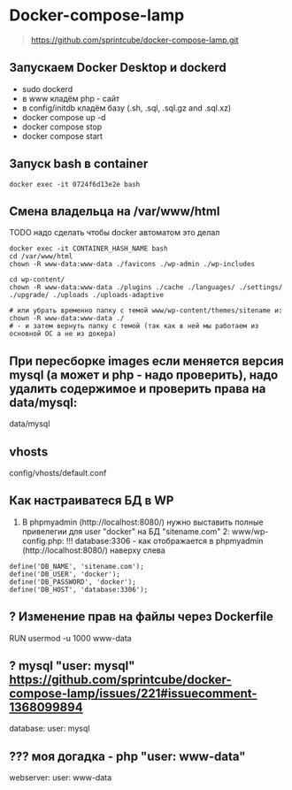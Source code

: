 # Docker-compose-lamp
> https://github.com/sprintcube/docker-compose-lamp.git



## Запускаем Docker Desktop и dockerd
* sudo dockerd
* в www кладём php - сайт
* в config/initdb кладём базу (.sh, .sql, .sql.gz and .sql.xz)
* docker compose up -d
* docker compose stop
* docker compose start



## Запуск bash в container
`docker exec -it 0724f6d13e2e bash`



## Смена владельца на /var/www/html
TODO надо сделать чтобы docker автоматом это делал
```
docker exec -it CONTAINER_HASH_NAME bash
cd /var/www/html
chown -R www-data:www-data ./favicons ./wp-admin ./wp-includes

cd wp-content/
chown -R www-data:www-data ./plugins ./cache ./languages/ ./settings/ ./upgrade/ ./uploads ./uploads-adaptive

# или убрать временно папку с темой www/wp-content/themes/sitename и:
chown -R www-data:www-data ./
# - и затем вернуть папку с темой (так как в ней мы работаем из основной ОС а не из докера)
```



## При пересборке images если меняется версия mysql (а может и php - надо проверить), надо удалить содержимое и проверить права на data/mysql:
data/mysql



## vhosts 
config/vhosts/default.conf



## Как настраиватеся БД в WP
1. В phpmyadmin (http://localhost:8080/) нужно выставить полные привелегии для user "docker" на БД "sitename.com"
2: www/wp-config.php:
   !!! database:3306 - как отображается в phpmyadmin (http://localhost:8080/) наверху слева
```
define('DB_NAME', 'sitename.com');
define('DB_USER', 'docker');
define('DB_PASSWORD', 'docker');
define('DB_HOST', 'database:3306');
```



## ? Изменение прав на файлы через Dockerfile
RUN usermod -u 1000 www-data



## ? mysql "user: mysql" https://github.com/sprintcube/docker-compose-lamp/issues/221#issuecomment-1368099894
database:
  user: mysql



## ??? моя догадка - php "user: www-data" 
webserver:
  user: www-data